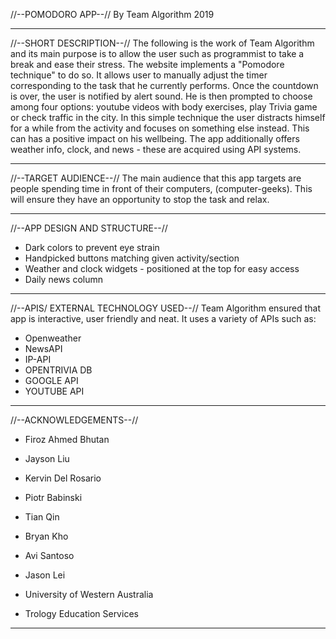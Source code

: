//--POMODORO APP--//
By Team Algorithm 2019

----------------------

//--SHORT DESCRIPTION--//
The following is the work of Team Algorithm and its main purpose is
to allow the user such as programmist to take a break and ease their stress.
The website implements a "Pomodore technique" to do so.
It allows user to manually adjust the timer corresponding to the task that he currently performs.
Once the countdown is over, the user is notified by alert sound.
He is then prompted to choose among four options: youtube videos with body exercises, play Trivia game or check traffic in the city. In this simple technique the user distracts himself for a while from the activity and focuses on something else instead. This can has a positive impact on his wellbeing.
The app additionally offers weather info, clock, and news - these are acquired using API systems.

----------------------


//--TARGET AUDIENCE--//
The main audience that this app targets are people spending time in front of their computers,
(computer-geeks). This will ensure they have an opportunity to stop the task and relax. 

----------------------

//--APP DESIGN AND STRUCTURE--//
* Dark colors to prevent eye strain
* Handpicked buttons matching given activity/section
* Weather and clock widgets - positioned at the top for easy access
* Daily news column

----------------------


//--APIS/ EXTERNAL TECHNOLOGY USED--//
Team Algorithm ensured that app is interactive, user friendly and neat.
It uses a variety of APIs such as: 
* Openweather
* NewsAPI
* IP-API
* OPENTRIVIA DB
* GOOGLE API
* YOUTUBE API

----------------------

//--ACKNOWLEDGEMENTS--//

* Firoz Ahmed Bhutan
* Jayson Liu
* Kervin Del Rosario
* Piotr Babinski
* Tian Qin
* Bryan Kho
* Avi Santoso
* Jason Lei

* University of Western Australia
* Trology Education Services

----------------------
